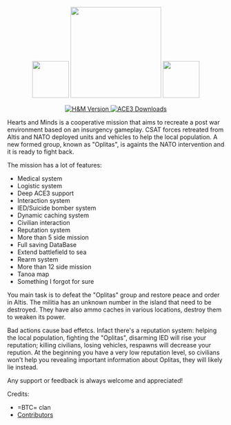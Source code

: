 <p align="center">
    <img src="https://data.bistudio.com/assets/img/badges/medal/MWFMP.png" width="85">
    <img src="http://www.giallustio.altervista.org/alterpages/logo.png" width="210">
    <img src="https://data.bistudio.com/assets/img/badges/medal/MWFMP.png" width="85">
</p>

<p align="center">
    <a href="https://github.com/Vdauphin/HeartsAndMinds/releases/tag/1.15.2">
        <img src="https://img.shields.io/badge/Version-1.15.2-blue.svg?style=flat-square" alt="H&M Version">
    </a>
    <a href="https://github.com/Vdauphin/HeartsAndMinds/releases">
        <img src="https://img.shields.io/github/downloads/Vdauphin/HeartsAndMinds/total.svg?style=flat-square&label=Downloads" alt="ACE3 Downloads">
    </a>
</p>

Hearts and Minds is a cooperative mission that aims to recreate a post war environment based on an insurgency gameplay.
CSAT forces retreated from Altis and NATO deployed units and vehicles to help the local population.
A new formed group, known as "Oplitas", is againts the NATO intervention and it is ready to fight back.

The mission has a lot of features:


- Medical system
- Logistic system
- Deep ACE3 support
- Interaction system
- IED/Suicide bomber system
- Dynamic caching system
- Civilian interaction
- Reputation system
- More than 5 side mission
- Full saving DataBase
- Extend battlefield to sea
- Rearm system
- More than 12 side mission
- Tanoa map
- Something I forgot for sure


You main task is to defeat the "Oplitas" group and restore peace and order in Altis.
The militia has an unknown number in the island that need to be destroyed.
They have also ammo caches in various locations, destroy them to weaken its power.

Bad actions cause bad effetcs.
Infact there's a reputation system: helping the local population, fighting the "Oplitas", disarming IED will rise your reputation; killing civilians, losing vehicles, respawns will decrease your repution.
At the beginning you have a very low reputation level, so civilians won't help you revealing important information about Oplitas, they will likely lie instead.

Any support or feedback is always welcome and appreciated!

Credits:
- =BTC= clan
- [Contributors](https://github.com/Vdauphin/HeartsAndMinds/graphs/contributors)